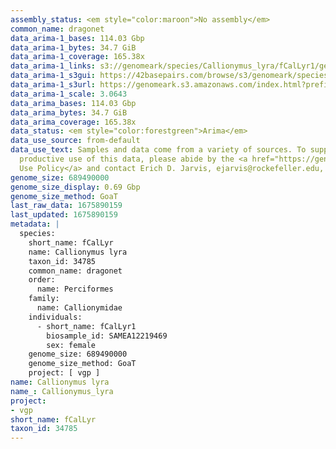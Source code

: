 ```yaml
---
assembly_status: <em style="color:maroon">No assembly</em>
common_name: dragonet
data_arima-1_bases: 114.03 Gbp
data_arima-1_bytes: 34.7 GiB
data_arima-1_coverage: 165.38x
data_arima-1_links: s3://genomeark/species/Callionymus_lyra/fCalLyr1/genomic_data/arima/<br>
data_arima-1_s3gui: https://42basepairs.com/browse/s3/genomeark/species/Callionymus_lyra/fCalLyr1/genomic_data/arima/
data_arima-1_s3url: https://genomeark.s3.amazonaws.com/index.html?prefix=species/Callionymus_lyra/fCalLyr1/genomic_data/arima/
data_arima-1_scale: 3.0643
data_arima_bases: 114.03 Gbp
data_arima_bytes: 34.7 GiB
data_arima_coverage: 165.38x
data_status: <em style="color:forestgreen">Arima</em>
data_use_source: from-default
data_use_text: Samples and data come from a variety of sources. To support fair and
  productive use of this data, please abide by the <a href="https://genome10k.soe.ucsc.edu/data-use-policies/">Data
  Use Policy</a> and contact Erich D. Jarvis, ejarvis@rockefeller.edu, with any questions.
genome_size: 689490000
genome_size_display: 0.69 Gbp
genome_size_method: GoaT
last_raw_data: 1675890159
last_updated: 1675890159
metadata: |
  species:
    short_name: fCalLyr
    name: Callionymus lyra
    taxon_id: 34785
    common_name: dragonet
    order:
      name: Perciformes
    family:
      name: Callionymidae
    individuals:
      - short_name: fCalLyr1
        biosample_id: SAMEA12219469
        sex: female
    genome_size: 689490000
    genome_size_method: GoaT
    project: [ vgp ]
name: Callionymus lyra
name_: Callionymus_lyra
project:
- vgp
short_name: fCalLyr
taxon_id: 34785
---
```


